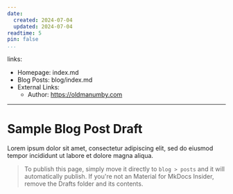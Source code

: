 ```yaml
---
date:
  created: 2024-07-04
  updated: 2024-07-04
readtime: 5
pin: false
...
```

links:
  - Homepage: index.md
  - Blog Posts: blog/index.md
  - External Links:
    - Author: https://oldmanumby.com
---

# Sample Blog Post Draft

Lorem ipsum dolor sit amet, consectetur adipiscing elit, sed do eiusmod tempor incididunt ut labore et dolore magna aliqua.

>To publish this page, simply move it directly to `blog > posts` and it will automatically publish. If you're not an Material for MkDocs Insider, remove the Drafts folder and its contents.